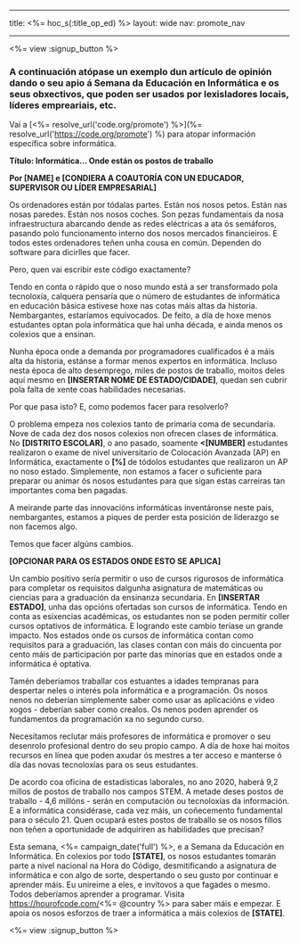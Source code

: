 * * *

title: <%= hoc_s(:title_op_ed) %> layout: wide nav: promote_nav

* * *

<%= view :signup_button %>

### A continuación atópase un exemplo dun artículo de opinión dando o seu apio á Semana da Educación en Informática e os seus obxectivos, que poden ser usados por lexisladores locais, líderes empreariais, etc.

  


Vai a [<%= resolve_url('code.org/promote') %>](%= resolve_url('https://code.org/promote') %) para atopar información específica sobre informática.

**Título: Informática... Onde están os postos de traballo**

**Por [NAME] e [CONDIERA A COAUTORÍA CON UN EDUCADOR, SUPERVISOR OU LÍDER EMPRESARIAL]**

Os ordenadores están por tódalas partes. Están nos nosos petos. Están nas nosas paredes. Están nos nosos coches. Son pezas fundamentais da nosa infraestructura abarcando dende as redes eléctricas a ata ós semáforos, pasando polo funcionamento interno dos nosos mercados financieiros. E todos estes ordenadores teñen unha cousa en común. Dependen do software para dicirlles que facer.

Pero, quen vai escribir este código exactamente?

Tendo en conta o rápido que o noso mundo está a ser transformado pola tecnoloxía, calquera pensaría que o número de estudantes de informática en educación básica estivese hoxe nas cotas máis altas da historia. Nembargantes, estaríamos equivocados. De feito, a día de hoxe menos estudantes optan pola informática que hai unha década, e ainda menos os colexios que a ensinan.

Nunha época onde a demanda por programadores cualificados é a máis alta da historia, estánse a formar menos expertos en informática. Incluso nesta época de alto desemprego, miles de postos de traballo, moitos deles aquí mesmo en **[INSERTAR NOME DE ESTADO/CIDADE]**, quedan sen cubrir pola falta de xente coas habilidades necesarias.

Por que pasa isto? E, como podemos facer para resolverlo?

O problema empeza nos colexios tanto de primaria coma de secundaria. Nove de cada dez dos nosos colexios non ofrecen clases de informática. No **[DISTRITO ESCOLAR]**, o ano pasado, soamente **<[NUMBER]** estudantes realizaron o exame de nivel universitario de Colocación Avanzada (AP) en Informática, exactamente o **[%]** de tódolos estudantes que realizaron un AP no noso estado. Simplemente, non estamos a facer o suficiente para preparar ou animar ós nosos estudantes para que sigan estas carreiras tan importantes coma ben pagadas.

A meirande parte das innovacións informáticas inventáronse neste pais, nembargantes, estamos a piques de perder esta posición de liderazgo se non facemos algo.

Temos que facer algúns cambios.

**[OPCIONAR PARA OS ESTADOS ONDE ESTO SE APLICA]**

Un cambio positivo sería permitir o uso de cursos rigurosos de informática para completar os requisitos dalgunha asignatura de matemáticas ou ciencias para a graduación da ensinanza secundaria. En **[INSERTAR ESTADO]**, unha das opcións ofertadas son cursos de informática. Tendo en conta as esixencias académicas, os estudantes non se poden permitir coller cursos optativos de informática. E logrando este cambio teríase un grande impacto. Nos estados onde os cursos de informática contan como requisitos para a graduación, las clases contan con máis do cincuenta por cento máis de participación por parte das minorías que en estados onde a informática é optativa.

Tamén deberíamos traballar cos estuantes a idades tempranas para despertar neles o interés pola informática e a programación. Os nosos nenos no deberían simplemente saber como usar as aplicacións e video xogos - deberían saber como crealos. Os nenos poden aprender os fundamentos da programación xa no segundo curso.

Necesitamos reclutar máis profesores de informática e promover o seu desenrolo profesional dentro do seu propio campo. A día de hoxe hai moitos recursos en línea que poden axudar ós mestres a ter acceso e manterse ó día das novas tecnoloxías para os seus estudantes.

De acordo coa oficina de estadísticas laborales, no ano 2020, haberá 9,2 millos de postos de traballo nos campos STEM. A metade deses postos de traballo - 4,6 millóns - serán en computación ou tecnoloxías da información. E a informática considérase, cada vez máis, un coñecemento fundamental para o século 21. Quen ocupará estes postos de traballo se os nosos fillos non teñen a oportunidade de adquiriren as habilidades que precisan?

Esta semana, <%= campaign_date('full') %>, e a Semana da Educación en Informática. En colexios por todo **[STATE]**, os nosos estudantes tomarán parte a nivel nacional na Hora do Código, desmitificando a asignatura de informática e con algo de sorte, despertando o seu gusto por continuar e aprender máis. Eu unireime a eles, e invítovos a que fagades o mesmo. Todos deberíamos aprender a programar. Visita https://hourofcode.com/<%= @country %> para saber máis e empezar. E apoia os nosos esforzos de traer a informática a máis colexios de **[STATE]**.

<%= view :signup_button %>